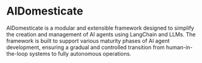 # AIDomesticate
AIDomesticate is a modular and extensible framework designed to simplify the creation and management of AI agents using LangChain and LLMs. The framework is built to support various maturity phases of AI agent development, ensuring a gradual and controlled transition from human-in-the-loop systems to fully autonomous operations.
